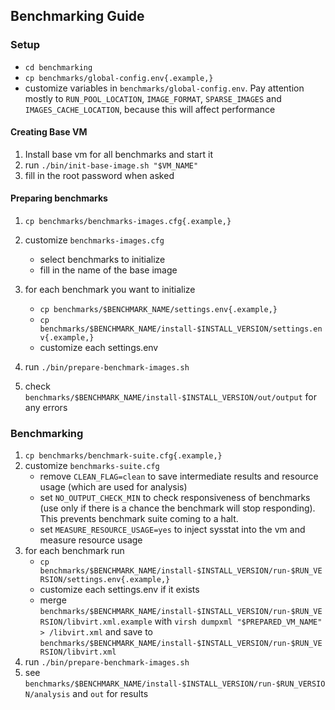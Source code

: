 ## Benchmarking Guide

### Setup

- `cd benchmarking`
- `cp benchmarks/global-config.env{.example,}`
- customize variables in `benchmarks/global-config.env`. Pay attention mostly to 
  `RUN_POOL_LOCATION`, 
  `IMAGE_FORMAT`, 
  `SPARSE_IMAGES` and 
  `IMAGES_CACHE_LOCATION`, because this will affect performance

#### Creating Base VM
1. Install base vm for all benchmarks and start it
2. run `./bin/init-base-image.sh "$VM_NAME"`
3. fill in the root password when asked

#### Preparing benchmarks
1. `cp benchmarks/benchmarks-images.cfg{.example,}`
2. customize `benchmarks-images.cfg` 
   - select benchmarks to initialize
   - fill in the name of the base image
3. for each benchmark you want to initialize

   - `cp benchmarks/$BENCHMARK_NAME/settings.env{.example,}`
   - `cp benchmarks/$BENCHMARK_NAME/install-$INSTALL_VERSION/settings.env{.example,}`
   - customize each settings.env
4. run `./bin/prepare-benchmark-images.sh`
5. check `benchmarks/$BENCHMARK_NAME/install-$INSTALL_VERSION/out/output` for any errors

### Benchmarking
1. `cp benchmarks/benchmark-suite.cfg{.example,}`
2. customize `benchmarks-suite.cfg` 
   - remove `CLEAN_FLAG=clean` to save intermediate results and resource usage (which are used for analysis)
   - set `NO_OUTPUT_CHECK_MIN` to check responsiveness of benchmarks 
   (use only if there is a chance the benchmark will stop responding).
    This prevents benchmark suite coming to a halt.
   - set `MEASURE_RESOURCE_USAGE=yes` to inject sysstat into the vm and measure resource usage
3. for each benchmark run
   - `cp benchmarks/$BENCHMARK_NAME/install-$INSTALL_VERSION/run-$RUN_VERSION/settings.env{.example,}`
   - customize each settings.env if it exists
   - merge `benchmarks/$BENCHMARK_NAME/install-$INSTALL_VERSION/run-$RUN_VERSION/libvirt.xml.example` with `virsh dumpxml "$PREPARED_VM_NAME" > /libvirt.xml` and
      save to `benchmarks/$BENCHMARK_NAME/install-$INSTALL_VERSION/run-$RUN_VERSION/libvirt.xml`
4. run `./bin/prepare-benchmark-images.sh`
5. see `benchmarks/$BENCHMARK_NAME/install-$INSTALL_VERSION/run-$RUN_VERSION/analysis` and `out` for results
